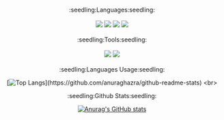 <div align=center>
	<br>
	<div>:seedling:Languages:seedling:</div>  
	<br>
  	<img src="https://img.shields.io/badge/HTML5-E34F26?style=for-the-badge&logo=HTML5&logoColor=white">
	<img src="https://img.shields.io/badge/CSS3-1572B6?style=for-the-badge&logo=CSS3&logoColor=white">
	<img src="https://img.shields.io/badge/JavaScript-F7DF1E?style=for-the-badge&logo=JavaScript&logoColor=white">
	<img src="https://img.shields.io/badge/React-61DAFB?style=for-the-badge&logo=React&logoColor=white">
	<br><br>
	
<div>:seedling:Tools:seedling:</div>
	<br>
	<img src="https://img.shields.io/badge/Visual Studio Code-007ACC?style=for-the-badge&logo=Visual Studio Code&logoColor=white">
	<img src="https://img.shields.io/badge/Github-181717?style=for-the-badge&logo=Github&logoColor=white">
	<br><br>
<div>:seedling:Languages Usage:seedling:</div>
	
[![Top Langs](https://github-readme-stats.vercel.app/api/top-langs/?username=ssssssg-hub&exclude_repo=LOLEncyclopedia,)](https://github.com/anuraghazra/github-readme-stats)
<br>
<div>:seedling:Github Stats:seedling:</div>
	
[![Anurag's GitHub stats](https://github-readme-stats.vercel.app/api?username=ssssssg-hub)](https://github.com/anuraghazra/github-readme-stats)
